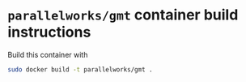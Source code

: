 # `parallelworks/gmt` container build instructions

Build this container with
```bash
sudo docker build -t parallelworks/gmt .
```
